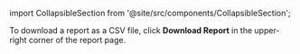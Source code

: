 import CollapsibleSection from '@site/src/components/CollapsibleSection';

To download a report as a CSV file, click **Download Report** in the upper-right corner of the report page.
